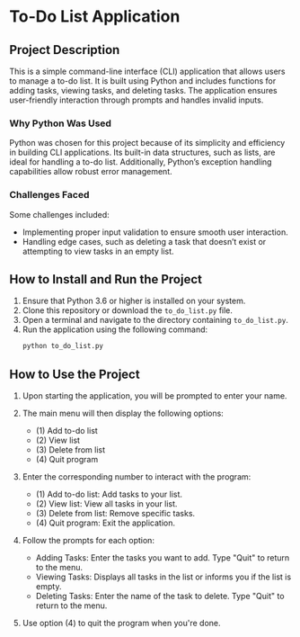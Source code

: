 # To-Do List Application

## Project Description
This is a simple command-line interface (CLI) application that allows users to manage a to-do list. It is built using Python and includes functions for adding tasks, viewing tasks, and deleting tasks. The application ensures user-friendly interaction through prompts and handles invalid inputs.

### Why Python Was Used
Python was chosen for this project because of its simplicity and efficiency in building CLI applications. Its built-in data structures, such as lists, are ideal for handling a to-do list. Additionally, Python’s exception handling capabilities allow robust error management.

### Challenges Faced
Some challenges included:
- Implementing proper input validation to ensure smooth user interaction.
- Handling edge cases, such as deleting a task that doesn’t exist or attempting to view tasks in an empty list.

## How to Install and Run the Project
1. Ensure that Python 3.6 or higher is installed on your system.
2. Clone this repository or download the `to_do_list.py` file.
3. Open a terminal and navigate to the directory containing `to_do_list.py`.
4. Run the application using the following command:
   ```bash
   python to_do_list.py

## How to Use the Project
1. Upon starting the application, you will be prompted to enter your name.

2. The main menu will then display the following options:
   - (1) Add to-do list
   - (2) View list
   - (3) Delete from list
   - (4) Quit program

3. Enter the corresponding number to interact with the program:
   - (1) Add to-do list: Add tasks to your list.
   - (2) View list: View all tasks in your list.
   - (3) Delete from list: Remove specific tasks.
   - (4) Quit program: Exit the application.

4. Follow the prompts for each option:
   - Adding Tasks: Enter the tasks you want to add. Type "Quit" to return to the menu.
   - Viewing Tasks: Displays all tasks in the list or informs you if the list is empty.
   - Deleting Tasks: Enter the name of the task to delete. Type "Quit" to return to the menu.
   
5. Use option (4) to quit the program when you're done.